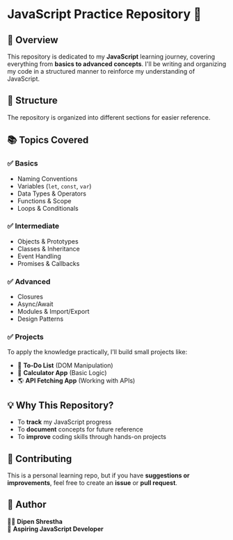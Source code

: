 # JavaScript Practice Repository 🚀

## 📌 Overview
This repository is dedicated to my **JavaScript** learning journey, covering everything from **basics to advanced concepts**. 
I'll be writing and organizing my code in a structured manner to reinforce my understanding of JavaScript.

## 📂 Structure
The repository is organized into different sections for easier reference.

## 📚 Topics Covered
### ✅ **Basics**
- Naming Conventions
- Variables (`let`, `const`, `var`)
- Data Types & Operators
- Functions & Scope
- Loops & Conditionals

### ✅ **Intermediate**
- Objects & Prototypes
- Classes & Inheritance
- Event Handling
- Promises & Callbacks

### ✅ **Advanced**
- Closures
- Async/Await
- Modules & Import/Export
- Design Patterns

### ✅ **Projects**
To apply the knowledge practically, I’ll build small projects like:
- 📝 **To-Do List** (DOM Manipulation)
- 🧮 **Calculator App** (Basic Logic)
- 🌎 **API Fetching App** (Working with APIs)

## 💡 Why This Repository?
- To **track** my JavaScript progress
- To **document** concepts for future reference
- To **improve** coding skills through hands-on projects

## 📢 Contributing
This is a personal learning repo, but if you have **suggestions or improvements**, feel free to create an **issue** or **pull request**.

## 📌 Author
👨‍💻 **Dipen Shrestha**  
🚀 **Aspiring JavaScript Developer**

